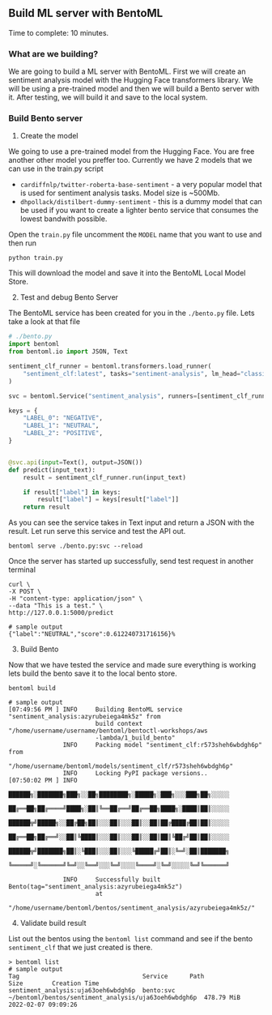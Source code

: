 ## Build ML server with BentoML

Time to complete: 10 minutes.

### What are we building?

We are going to build a ML server with BentoML. First we will create an
sentiment analysis model with the Hugging Face transformers library. We will be
using a pre-trained model and then we will build a Bento server with it. After
testing, we will build it and save to the local system.


### Build Bento server

1. Create the model

We going to use a pre-trained model from the Hugging Face. You are free another
other model you preffer too. Currently we have 2 models that we can use in the
train.py script

- `cardiffnlp/twitter-roberta-base-sentiment` - a very popular model that is
  used for sentiment analysis tasks. Model size is ~500Mb.
- `dhpollack/distilbert-dummy-sentiment` - this is a dummy model that can be
  used if you want to create a lighter bento service that consumes the lowest
  bandwith possible.

Open the `train.py` file uncomment the `MODEL` name that you want to use and
then run
```
python train.py
```
This will download the model and save it into the BentoML Local Model Store.

2. Test and debug Bento Server

The BentoML service has been created for you in the `./bento.py` file. Lets take
a look at that file

```python
# ./bento.py
import bentoml
from bentoml.io import JSON, Text

sentiment_clf_runner = bentoml.transformers.load_runner(
    "sentiment_clf:latest", tasks="sentiment-analysis", lm_head="classifier"
)

svc = bentoml.Service("sentiment_analysis", runners=[sentiment_clf_runner])

keys = {
    "LABEL_0": "NEGATIVE",
    "LABEL_1": "NEUTRAL",
    "LABEL_2": "POSITIVE",
}


@svc.api(input=Text(), output=JSON())
def predict(input_text):
    result = sentiment_clf_runner.run(input_text)

    if result["label"] in keys:
        result["label"] = keys[result["label"]]
    return result
```

As you can see the service takes in Text input and return a JSON with the result.
Let run serve this service and test the API out.
```
bentoml serve ./bento.py:svc --reload
```

Once the server has started up successfully, send test request in another terminal

```
curl \
-X POST \
-H "content-type: application/json" \
--data "This is a test." \
http://127.0.0.1:5000/predict

# sample output
{"label":"NEUTRAL","score":0.612240731716156}% 
```


3. Build Bento 

Now that we have tested the service and made sure everything is working lets build
the bento save it to the local bento store.
```
bentoml build

# sample output
[07:49:56 PM ] INFO     Building BentoML service "sentiment_analysis:azyrubeiega4mk5z" from
                        build context "/home/username/username/bentoml/bentoctl-workshops/aws
                        -lambda/1_build_bento"
               INFO     Packing model "sentiment_clf:r573sheh6wbdgh6p" from
                        "/home/username/bentoml/models/sentiment_clf/r573sheh6wbdgh6p"
               INFO     Locking PyPI package versions..
[07:50:02 PM ] INFO
                        ██████╗░███████╗███╗░░██╗████████╗░█████╗░███╗░░░███╗██╗░░░░░
                        ██╔══██╗██╔════╝████╗░██║╚══██╔══╝██╔══██╗████╗░████║██║░░░░░
                        ██████╦╝█████╗░░██╔██╗██║░░░██║░░░██║░░██║██╔████╔██║██║░░░░░
                        ██╔══██╗██╔══╝░░██║╚████║░░░██║░░░██║░░██║██║╚██╔╝██║██║░░░░░
                        ██████╦╝███████╗██║░╚███║░░░██║░░░╚█████╔╝██║░╚═╝░██║███████╗
                        ╚═════╝░╚══════╝╚═╝░░╚══╝░░░╚═╝░░░░╚════╝░╚═╝░░░░░╚═╝╚══════╝

               INFO     Successfully built Bento(tag="sentiment_analysis:azyrubeiega4mk5z")
                        at
                        "/home/username/bentoml/bentos/sentiment_analysis/azyrubeiega4mk5z/"
```

4. Validate build result

List out the bentos using the `bentoml list` command and see if the bento
`sentiment_clf` that we just created is there.
```
> bentoml list
# sample output
Tag                                  Service      Path                                                               Size        Creation Time
sentiment_analysis:uja63oeh6wbdgh6p  bento:svc    ~/bentoml/bentos/sentiment_analysis/uja63oeh6wbdgh6p  478.79 MiB  2022-02-07 09:09:26
```
